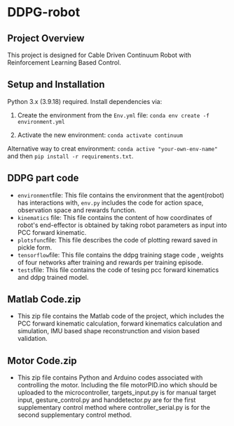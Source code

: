 # DDPG-robot
## Project Overview
This project is designed for Cable Driven Continuum Robot with Reinforcement Learning Based Control.
## Setup and Installation

Python 3.x (3.9.18) required. Install dependencies via:

1. Create the environment from the `Env.yml` file:
  `conda env create -f environment.yml`

2. Activate the new environment: `conda activate continuum` 

Alternative way to creat environment: `conda active "your-own-env-name"` and then `pip install -r requirements.txt`.

## DDPG part code
 - `environment`file: This file contains the environment that the agent(robot) has interactions with, `env.py` includes the code for action space, observation space and rewards function.
 - `kinematics` file: This file contains the content of how coordinates of robot's end-effector is obtained by taking robot parameters as input into PCC forward kinematic.
 - `plotsfunc`file: This file describes the code of plotting reward saved in pickle form.
 - `tensorflow`file: This file contains the ddpg training stage code , weights of four networks after training and rewards per training episode.
 - `tests`file: This file contains the code of tesing pcc forward kinematics and ddpg trained model.

## Matlab Code.zip
 - This zip file contains the Matlab code of the project, which includes the PCC forward kinematic calculation, forward kinematics calculation and simulation, IMU based shape reconstrunction and vision based validation.

 ## Motor Code.zip
 - This zip file contains Python and Arduino codes associated with controlling the motor. Including the file motorPID.ino which should be uploaded to the microcontroller, targets_input.py is for manual target input, gesture_control.py and handdetector.py are for the first supplementary control method where controller_serial.py is for the second supplementary control method.

